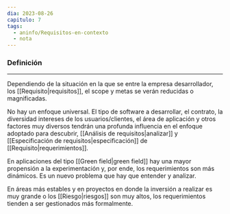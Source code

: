 ```yaml
---
dia: 2023-08-26
capitulo: 7
tags:
  - aninfo/Requisitos-en-contexto
  - nota
---
```

### Definición
---
Dependiendo de la situación en la que se entre la empresa desarrollador, los [[Requisito|requisitos]], el scope y metas se verán reducidas o magnificadas.

No hay un enfoque universal. El tipo de software a desarrollar, el contrato, la diversidad intereses de los usuarios/clientes, el área de aplicación y otros factores muy diversos tendrán una profunda influencia en el enfoque adoptado para descubrir, [[Análisis de requisitos|analizar]] y [[Especificación de requisitos|especificación]] de [[Requisito|requerimientos]].

En aplicaciones del tipo [[Green field|green field]] hay una mayor propensión a la experimentación y, por ende, los requerimientos son más dinámicos. Es un nuevo problema que hay que entender y analizar.

En áreas más estables y en proyectos en donde la inversión a realizar es muy grande o los [[Riesgo|riesgos]] son muy altos, los requerimientos tienden a ser gestionados más formalmente.